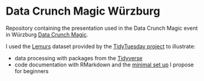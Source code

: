 # Data Crunch Magic Würzburg
Repository containing the presentation used in the Data Crunch Magic event in Würzburg [Data Crunch Magic](https://ddojo.github.io/dcm.html).

I used the [Lemurs](https://github.com/rfordatascience/tidytuesday/blob/master/data/2021/2021-08-24/readme.md) dataset provided by the [TidyTuesday project](https://github.com/rfordatascience/tidytuesday) to illustrate:

+ data processing with packages from the [Tidyverse](https://www.tidyverse.org)
+ code documentation with RMarkdown and the [minimal set up](https://github.com/ludmillafigueiredo/computational_notebooks) I propose for beginners
